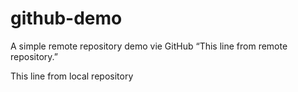 # github-demo
A simple remote repository demo vie GitHub
“This line from remote repository.”

This line from local repository
